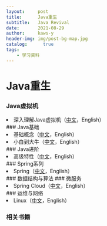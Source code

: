 ```yaml
---
layout:     post
title:      Java重生
subtitle:   Java Revival
date:       2021-08-29
author:     kaws-y
header-img: img/post-bg-map.jpg
catalog: 	  true
tags:
    - 学习资料
---
```


# Java重生
### Java虚拟机
<li>深入理解Java虚拟机（<a href="{{site.baseurl}}/files/深入理解Java虚拟机（第二版-带目录）.pdf">中文</a>，English）</li>
### Java基础
<li>基础概念（<a href="{{site.baseurl}}/files/【高清电子版】Java基础概念.pdf">中文</a>，English）</li>
<li>小白到大牛（<a href="{{site.baseurl}}/files/【高清电子版】Java从小白到大牛精简版.pdf">中文</a>，English）</li>
### Java进阶
<li>高级特性（<a href="{{site.baseurl}}/files/白话机器学习算法.pdf">中文</a>，English）</li>
### Spring系列
<li>Spring（<a href="{{site.baseurl}}/files/白话机器学习算法.pdf">中文</a>，English）</li>
### 数据结构与算法
### 微服务
<li>Spring Cloud（<a href="{{site.baseurl}}/files/白话机器学习算法.pdf">中文</a>，English）</li>
### 运维与网络
<li>Linux（<a href="{{site.baseurl}}/files/白话机器学习算法.pdf">中文</a>，English）</li>



### 相关书籍



